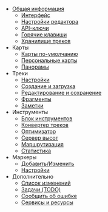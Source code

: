 <!-- markdownlint-disable-next-line first-line-heading -->
- [Общая информация](/README.md)
  - [Интерфейс](/interface.md)
  - [Настройки редактора](/main-config.md)
  - [API-ключи](/api-keys.md)
  - [Горячие клавиши](/hotkeys.md)
  - [Хранилище треков](/storage.md)
- Карты
  - [Карты по-умолчанию](/maps/mapsconfig.md)
  - [Персональные карты](/maps/maps-personal.md)
  - [Панорамы](/maps/pano.md)
- Треки
  - [Настройки](/tracks/track-config.md)
  - [Создание и загрузка](/tracks/track-new.md)
  - [Редактирование и сохранение](/tracks/track-edit.md)
  - [Фрагменты](/tracks/track-segments.md)
  - [Заметки](/tracks/track-note.md)
- Инструменты
  - [Блок инструментов](/tools/tools-editor.md)
  - [Конвертер треков](/tools/converter.md)
  - [Оптимизатор](/tools/optimizer.md)
  - [Сервер высот](/tools/elevation.md)
  - [Маршрутизация](/tools/routing.md)
  - [Статистика](/tools/stat.md)  
- Маркеры
  - [Добавить/Изменить](markers/marker-add.md)
  - [Настройки](markers/marker-config.md)
- Дополнительно
  - [Список изменений](/changelog.md)
  - [Задачи (TODO)](/todo.md)
  - [Сообщить об ошибке](/bugs.md)
  - [Сервисы и ресурсы](/thirdpart.md)

